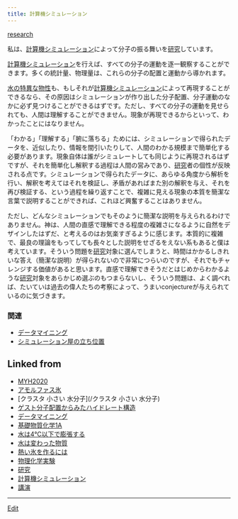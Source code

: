 ```yaml
---
title: 計算機シミュレーション
---
```

[research](/research)

私は、[計算機シミュレーション](/計算機シミュレーション)によって分子の振る舞いを[研究](/研究)しています。



[計算機シミュレーション](/計算機シミュレーション)を行えば、すべての分子の運動を逐一観察することができます。多くの統計量、物理量は、これらの分子の配置と運動から導かれます。



[水の特異な物性](/水の特異な物性)も、もしそれが[計算機シミュレーション](/計算機シミュレーション)によって再現することができるなら、その原因はシミュレーションが作り出した分子配置、分子運動のなかに必ず見つけることができるはずです。ただし、すべての分子の運動を見せられても、人間は理解することができません。現象が再現できるからといって、わかったことにはなりません。



「わかる」「理解する」「腑に落ちる」ためには、シミュレーションで得られたデータを、近似したり、情報を間引いたりして、人間のわかる規模まで簡単化する必要があります。現象自体は誰がシミュレートしても同じように再現されるはずですが、それを簡単化し解釈する過程は人間の営みであり、[研究](/研究)者の個性が反映される点です。シミュレーションで得られたデータに、あらゆる角度から解析を行い、解釈を考えてはそれを検証し、矛盾があればまた別の解釈を与え、それを再び検証する、という過程を繰り返すことで、複雑に見える現象の本質を簡潔な言葉で説明することができれば、これほど興奮することはありません。



ただし、どんなシミュレーションでもそのように簡潔な説明を与えられるわけでありません。神は、人間の直感で理解できる程度の複雑さになるように自然をデザインしたはずだ、と考えるのはお気楽すぎるように感じます。本質的に複雑で、最良の理論をもってしても長々とした説明をせざるをえない系もあると僕は考えています。そういう問題を[研究](/研究)対象に選んでしまうと、時間はかかるしきれいな答え（簡潔な説明）が得られないので非常につらいのですが、それでもチャレンジする価値があると思います。直感で理解できそうだとはじめからわかるような[研究](/研究)対象をあらかじめ選ぶのもつまらないし、そういう問題は、よく調べれば、たいていは過去の偉人たちの考察によって、うまいconjectureが与えられているのに気づきます。


### 関連

* [データマイニング](/データマイニング)
* [シミュレーション屋の立ち位置](/シミュレーション屋の立ち位置)




## Linked from

* [MYH2020](/MYH2020)
* [アモルファス氷](/アモルファス氷)
* [クラスタ 小さい 水分子](/クラスタ 小さい 水分子)
* [ゲスト分子配置からみたハイドレート構造](/ゲスト分子配置からみたハイドレート構造)
* [データマイニング](/データマイニング)
* [基礎物質化学1A](/基礎物質化学1A)
* [水は4℃以下で膨張する](/水は4℃以下で膨張する)
* [水は変わった物質](/水は変わった物質)
* [熱い氷を作るには](/熱い氷を作るには)
* [物理化学実験](/物理化学実験)
* [研究](/研究)
* [計算機シミュレーション](/計算機シミュレーション)
* [講演](/講演)


----

[Edit](https://github.com/vitroid/vitroid.github.io/edit/master/MD/計算機シミュレーション.md)

